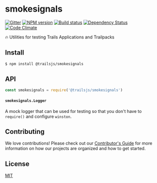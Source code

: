 # smokesignals

[![Gitter][gitter-image]][gitter-url]
[![NPM version][npm-image]][npm-url]
[![Build status][ci-image]][ci-url]
[![Dependency Status][daviddm-image]][daviddm-url]
[![Code Climate][codeclimate-image]][codeclimate-url]

:fire: Utilities for testing Trails Applications and Trailpacks

## Install
```sh
$ npm install @trailsjs/smokesignals
```

## API

```js
const smokesignals = require('@trailsjs/smokesignals')
```

#### `smokesignals.Logger`

A mock logger that can be used for testing so that you don't have to `require()`
and configure `winston`.


## Contributing
We love contributions! Please check out our [Contributor's Guide](https://github.com/trailsjs/trails/blob/master/CONTRIBUTING.md) for more
information on how our projects are organized and how to get started.


## License
[MIT](https://github.com/trailsjs/@trailsjs/smokesignals/blob/master/LICENSE)

[npm-image]: https://img.shields.io/npm/v/@trailsjs/smokesignals.svg?style=flat-square
[npm-url]: https://npmjs.org/package/@trailsjs/smokesignals
[ci-image]: https://img.shields.io/travis/trailsjs/smokesignals/master.svg?style=flat-square
[ci-url]: https://travis-ci.org/trailsjs/smokesignals
[daviddm-image]: http://img.shields.io/david/trailsjs/smokesignals.svg?style=flat-square
[daviddm-url]: https://david-dm.org/trailsjs/smokesignals
[codeclimate-image]: https://img.shields.io/codeclimate/github/trailsjs/smokesignals.svg?style=flat-square
[codeclimate-url]: https://codeclimate.com/github/trailsjs/smokesignals
[gitter-image]: http://img.shields.io/badge/+%20GITTER-JOIN%20CHAT%20%E2%86%92-1DCE73.svg?style=flat-square
[gitter-url]: https://gitter.im/trailsjs/trails

